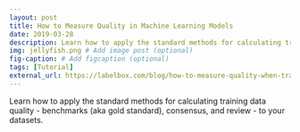 ```yaml
---
layout: post
title: How to Measure Quality in Machine Learning Models
date: 2019-03-28
description: Learn how to apply the standard methods for calculating training data quality - benchmarks (aka gold standard), consensus, and review - to your datasets. # Add post description (optional)
img: jellyfish.png # Add image post (optional)
fig-caption: # Add figcaption (optional)
tags: [Tutorial]
external_url: https://labelbox.com/blog/how-to-measure-quality-when-training-machine-learning-models/
---
```

Learn how to apply the standard methods for calculating training data quality - benchmarks (aka gold standard), consensus, and review - to your datasets.
